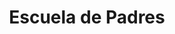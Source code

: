 ---
slug: escuela-padres
title: Escuela de Padres
summary: null # string
image: null # string
icon: person-breastfeeding

category: []

toc: false
draft: false
noindex: true
translationKey: escuela-padres
seo: null # string
description: null # string
---